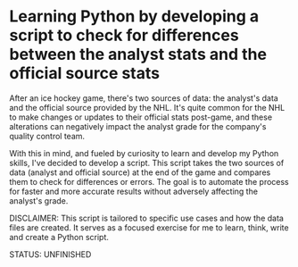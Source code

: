 
# Learning Python by developing a script to check for differences between the analyst stats and the official source stats

<p>After an ice hockey game, there's two sources of data: the analyst's data and the official source provided by the NHL. It's quite common for the NHL to make changes or updates to their official stats post-game, and these alterations can negatively impact the analyst grade for the company's quality control team.</p>

<p>With this in mind, and fueled by curiosity to learn and develop my Python skills, I've decided to develop a script. This script takes the two sources of data (analyst and official source) at the end of the game and compares them to check for differences or errors. The goal is to automate the process for faster and more accurate results without adversely affecting the analyst's grade.</p>

<p>DISCLAIMER: This script is tailored to specific use cases and how the data files are created. It serves as a focused exercise for me to learn, think, write and create a Python script.<p>

<p>STATUS: UNFINISHED</p>
